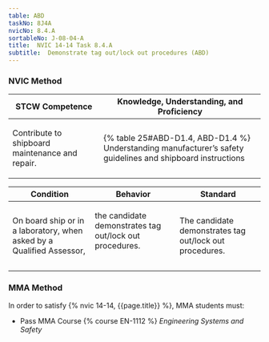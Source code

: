 ```yaml
---
table: ABD
taskNo: 8J4A
nvicNo: 8.4.A 
sortableNo: J-08-04-A
title:  NVIC 14-14 Task 8.4.A 
subtitle:  Demonstrate tag out/lock out procedures (ABD)
---
```






### NVIC Method

<a style="display:none;" onclick="togglevisibility('nvic_methods')" >Show NVIC method.</a>

<div id='nvic_methods' class='show'>

<table>
<thead>
<tr>
<th class='forty'> STCW Competence </th>
<th class='sixty'> Knowledge, Understanding, and Proficiency </th>
</tr>
</thead>

<tbody>
<tr><td markdown='1'>

Contribute to shipboard maintenance and repair.

</td><td markdown='1'>

{% table 25#ABD-D1.4, ABD-D1.4 %} Understanding manufacturer’s safety guidelines and shipboard instructions

</td></tr>


</tbody>
</table>


<table>
<thead>
<tr><th class='twenty'>  Condition </th><th class='twenty'> Behavior </th><th  class='sixty'>Standard </th></tr>
</thead>
<tbody >



<tr><td markdown='1'>

On board ship or in a laboratory, when asked by a Qualified Assessor,

</td><td markdown='1'>

the candidate demonstrates tag out/lock out procedures.

<br>

<div class="tooltip" markdown='1'>



</div>


</td><td markdown='1'>

The candidate demonstrates tag out/lock out procedures. 

</td></tr>
</tbody>
</table>
</div>


### MMA Method

In order to satisfy  {% nvic 14-14, {{page.title}}  %}, MMA students must:

* Pass MMA Course {% course EN-1112 %}  *Engineering Systems and Safety*
